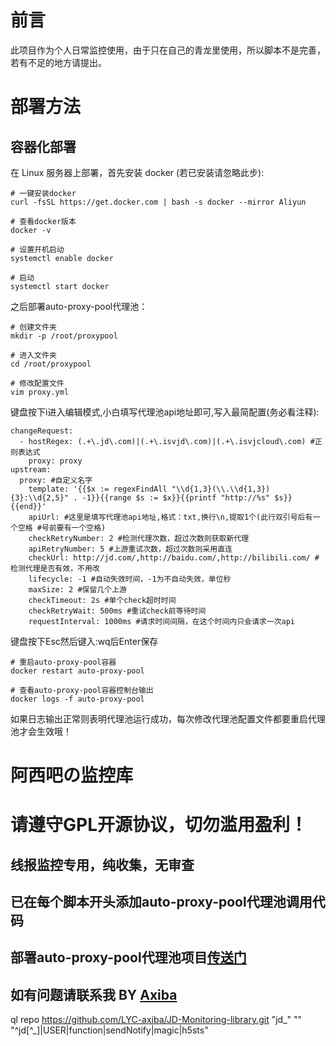 # 前言

此项目作为个人日常监控使用，由于只在自己的青龙里使用，所以脚本不是完善，若有不足的地方请提出。

# 部署方法

## 容器化部署

在 Linux 服务器上部署，首先安装 docker (若已安装请忽略此步):

```shell
# 一键安装docker
curl -fsSL https://get.docker.com | bash -s docker --mirror Aliyun

# 查看docker版本
docker -v

# 设置开机启动
systemctl enable docker

# 启动
systemctl start docker
```

之后部署auto-proxy-pool代理池：

```shell
# 创建文件夹
mkdir -p /root/proxypool

# 进入文件夹
cd /root/proxypool

# 修改配置文件
vim proxy.yml
```
键盘按下i进入编辑模式,小白填写代理池api地址即可,写入最简配置(务必看注释):

```shell
changeRequest:
  - hostRegex: (.+\.jd\.com)|(.+\.isvjd\.com)|(.+\.isvjcloud\.com) #正则表达式
    proxy: proxy
upstream:
  proxy: #自定义名字
    template: '{{$x := regexFindAll "\\d{1,3}(\\.\\d{1,3}){3}:\\d{2,5}" . -1}}{{range $s := $x}}{{printf "http://%s" $s}}{{end}}'
    apiUrl: #这里是填写代理池api地址,格式：txt,换行\n,提取1个(此行双引号后有一个空格 #号前要有一个空格)
    checkRetryNumber: 2 #检测代理次数，超过次数则获取新代理
    apiRetryNumber: 5 #上游重试次数，超过次数则采用直连
    checkUrl: http://jd.com/,http://baidu.com/,http://bilibili.com/ #检测代理是否有效，不用改
    lifecycle: -1 #自动失效时间，-1为不自动失效，单位秒
    maxSize: 2 #保留几个上游
    checkTimeout: 2s #单个check超时时间
    checkRetryWait: 500ms #重试check前等待时间
    requestInterval: 1000ms #请求时间间隔，在这个时间内只会请求一次api
```
键盘按下Esc然后键入:wq后Enter保存

```shell
# 重启auto-proxy-pool容器
docker restart auto-proxy-pool

# 查看auto-proxy-pool容器控制台输出
docker logs -f auto-proxy-pool
```
如果日志输出正常则表明代理池运行成功，每次修改代理池配置文件都要重启代理池才会生效哦！

# 阿西吧の监控库
# 请遵守GPL开源协议，切勿滥用盈利！

## 线报监控专用，纯收集，无审查
## 已在每个脚本开头添加auto-proxy-pool代理池调用代码
## 部署auto-proxy-pool代理池项目[传送门](https://blog.qninq.cn/archives/proxypool.html)
## 如有问题请联系我 BY [Axiba](https://t.me/lyc_axiba)
ql repo https://github.com/LYC-axiba/JD-Monitoring-library.git "jd_" "" "^jd[^_]|USER|function|sendNotify|magic|h5sts"
